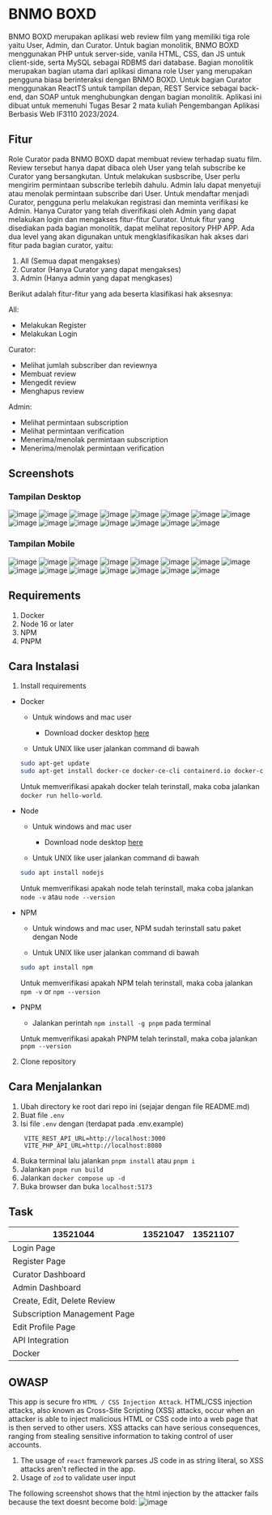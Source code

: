 # BNMO BOXD

BNMO BOXD merupakan aplikasi web review film yang memiliki tiga role yaitu User, Admin, dan Curator.
Untuk bagian monolitik, BNMO BOXD menggunakan PHP untuk server-side, vanila HTML, CSS, dan JS untuk client-side, serta MySQL sebagai RDBMS dari database.
Bagian monolitik merupakan bagian utama dari aplikasi dimana role User yang merupakan pengguna biasa berinteraksi dengan BNMO BOXD.
Untuk bagian Curator menggunakan ReactTS untuk tampilan depan, REST Service sebagai back-end, dan SOAP untuk menghubungkan dengan bagian monolitik.
Aplikasi ini dibuat untuk memenuhi Tugas Besar 2 mata kuliah Pengembangan Aplikasi Berbasis Web IF3110 2023/2024.

## Fitur

Role Curator pada BNMO BOXD dapat membuat review terhadap suatu film. Review tersebut hanya dapat dibaca oleh User yang telah subscribe ke Curator yang bersangkutan.
Untuk melakukan susbscribe, User perlu mengirim permintaan subscribe terlebih dahulu. Admin lalu dapat menyetuji atau menolak permintaan subscribe dari User.
Untuk mendaftar menjadi Curator, pengguna perlu melakukan registrasi dan meminta verifikasi ke Admin.
Hanya Curator yang telah diverifikasi oleh Admin yang dapat melakukan login dan mengakses fitur-fitur Curator.
Untuk fitur yang disediakan pada bagian monolitik, dapat melihat repository PHP APP.
Ada dua level yang akan digunakan untuk mengklasifikasikan hak akses dari fitur pada bagian curator, yaitu:

1. All (Semua dapat mengakses)
2. Curator (Hanya Curator yang dapat mengakses)
3. Admin (Hanya admin yang dapat mengkases)

Berikut adalah fitur-fitur yang ada beserta klasifikasi hak aksesnya:

All:

- Melakukan Register
- Melakukan Login

Curator:

- Melihat jumlah subscriber dan reviewnya
- Membuat review
- Mengedit review
- Menghapus review

Admin:

- Melihat permintaan subscription
- Melihat permintaan verification
- Menerima/menolak permintaan subscription
- Menerima/menolak permintaan verification

## Screenshots

### Tampilan Desktop

![image](documentations/desktop-view/image1.png)
![image](documentations/desktop-view/image2.png)
![image](documentations/desktop-view/image3.png)
![image](documentations/desktop-view/image4.png)
![image](documentations/desktop-view/image5.png)
![image](documentations/desktop-view/image6.png)
![image](documentations/desktop-view/image7.png)
![image](documentations/desktop-view/image8.png)
![image](documentations/desktop-view/image9.png)
![image](documentations/desktop-view/image10.png)
![image](documentations/desktop-view/image11.png)
![image](documentations/desktop-view/image12.png)
![image](documentations/desktop-view/image13.png)
![image](documentations/desktop-view/image14.png)
![image](documentations/desktop-view/image15.png)

### Tampilan Mobile

![image](documentations/mobile-view/image1.png)
![image](documentations/mobile-view/image2.png)
![image](documentations/mobile-view/image3.png)
![image](documentations/mobile-view/image4.png)
![image](documentations/mobile-view/image5.png)
![image](documentations/mobile-view/image6.png)
![image](documentations/mobile-view/image7.png)
![image](documentations/mobile-view/image8.png)
![image](documentations/mobile-view/image9.png)
![image](documentations/mobile-view/image10.png)
![image](documentations/mobile-view/image11.png)
![image](documentations/mobile-view/image12.png)
![image](documentations/mobile-view/image13.png)
![image](documentations/mobile-view/image14.png)
![image](documentations/mobile-view/image15.png)

## Requirements

1. Docker
2. Node 16 or later
3. NPM
4. PNPM

## Cara Instalasi

1. Install requirements

- Docker

  - Untuk windows and mac user

    - Download docker desktop [here](https://www.docker.com/products/docker-desktop/)

  - Untuk UNIX like user jalankan command di bawah

  ```sh
  sudo apt-get update
  sudo apt-get install docker-ce docker-ce-cli containerd.io docker-compose-plugin
  ```

  Untuk memverifikasi apakah docker telah terinstall, maka coba jalankan `docker run hello-world`.

- Node

  - Untuk windows and mac user

    - Download node desktop [here](https://nodejs.org/en/download)

  - Untuk UNIX like user jalankan command di bawah

  ```sh
  sudo apt install nodejs
  ```

  Untuk memverifikasi apakah node telah terinstall, maka coba jalankan `node -v` atau `node --version`

- NPM

  - Untuk windows and mac user, NPM sudah terinstall satu paket dengan Node

  - Untuk UNIX like user jalankan command di bawah

  ```sh
  sudo apt install npm
  ```

  Untuk memverifikasi apakah NPM telah terinstall, maka coba jalankan `npm -v` or `npm --version`

- PNPM

  - Jalankan perintah `npm install -g pnpm` pada terminal

  Untuk memverifikasi apakah PNPM telah terinstall, maka coba jalankan `pnpm --version`

2. Clone repository

## Cara Menjalankan

1. Ubah directory ke root dari repo ini (sejajar dengan file README.md)
2. Buat file `.env`
3. Isi file `.env` dengan (terdapat pada .env.example)
   ```env
    VITE_REST_API_URL=http://localhost:3000
    VITE_PHP_API_URL=http://localhost:8080
   ```
4. Buka terminal lalu jalankan `pnpm install` atau `pnpm i`
5. Jalankan `pnpm run build`
6. Jalankan `docker compose up -d`
7. Buka browser dan buka `localhost:5173`

## Task
| 13521044                     | 13521047 | 13521107 |
|------------------------------|----------|----------|
| Login Page                   |          |          |
| Register Page                |          |          |
| Curator Dashboard            |          |          |
| Admin Dashboard              |          |          |
| Create, Edit, Delete Review  |          |          |
| Subscription Management Page |          |          |
| Edit Profile Page            |          |          |
| API Integration              |          |          |
| Docker                       |          |          |

## OWASP
This app is secure fro `HTML / CSS Injection Attack`. HTML/CSS injection attacks, also known as Cross-Site Scripting (XSS) attacks, occur when an attacker is able to inject malicious HTML or CSS code into a web page that is then served to other users. XSS attacks can have serious consequences, ranging from stealing sensitive information to taking control of user accounts.

1. The usage of `react` framework parses JS code in as string literal, so XSS attacks aren't reflected in the app.
2. Usage of `zod` to validate user input

The following screenshot shows that the html injection by the attacker fails because the text doesnt become bold:
![image](documentations/owasp/xss.png)

